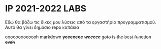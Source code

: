 # IP 2021-2022 LABS

Εδώ θα βάζω τις δικές μου λύσεις από τα εργαστήρια προγραμματισμού. Αυτό θα γίνει δημόσιο repo καπάκια

ooooooooooooh markdown __yeeeeeee__ ***weeeee*** ~~goto is the best function evah~~
